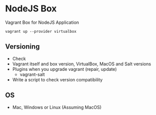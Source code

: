 # NodeJS Box
Vagrant Box for NodeJS Application


`vagrant up --provider virtualbox`


## Versioning
 - Check 
 - Vagrant itself and box version, VirtualBox, MacOS and Salt versions
 - Plugins when you upgrade vagrant (repair, update)
    - vagrant-salt
 - Write a script to check version compatibility
 
## OS
 - Mac, Windows or Linux (Assuming MacOS)